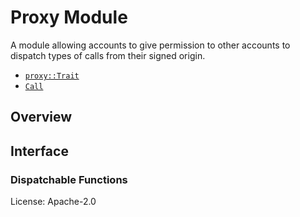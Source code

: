# Proxy Module
A module allowing accounts to give permission to other accounts to dispatch types of calls from
their signed origin.

- [`proxy::Trait`](./trait.Trait.html)
- [`Call`](./enum.Call.html)

## Overview

## Interface

### Dispatchable Functions

[`Call`]: ./enum.Call.html
[`Trait`]: ./trait.Trait.html

License: Apache-2.0